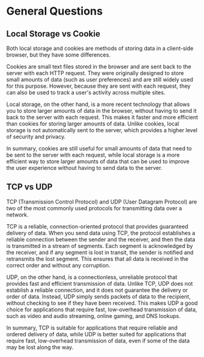 # General Questions

## Local Storage vs Cookie
Both local storage and cookies are methods of storing data in a client-side browser, but they have some differences.

Cookies are small text files stored in the browser and are sent back to the server with each HTTP request. They were originally designed to store small amounts of data (such as user preferences) and are still widely used for this purpose. However, because they are sent with each request, they can also be used to track a user's activity across multiple sites.

Local storage, on the other hand, is a more recent technology that allows you to store larger amounts of data in the browser, without having to send it back to the server with each request. This makes it faster and more efficient than cookies for storing larger amounts of data. Unlike cookies, local storage is not automatically sent to the server, which provides a higher level of security and privacy.

In summary, cookies are still useful for small amounts of data that need to be sent to the server with each request, while local storage is a more efficient way to store larger amounts of data that can be used to improve the user experience without having to send data to the server.

## TCP vs UDP
TCP (Transmission Control Protocol) and UDP (User Datagram Protocol) are two of the most commonly used protocols for transmitting data over a network.

TCP is a reliable, connection-oriented protocol that provides guaranteed delivery of data. When you send data using TCP, the protocol establishes a reliable connection between the sender and the receiver, and then the data is transmitted in a stream of segments. Each segment is acknowledged by the receiver, and if any segment is lost in transit, the sender is notified and retransmits the lost segment. This ensures that all data is received in the correct order and without any corruption.

UDP, on the other hand, is a connectionless, unreliable protocol that provides fast and efficient transmission of data. Unlike TCP, UDP does not establish a reliable connection, and it does not guarantee the delivery or order of data. Instead, UDP simply sends packets of data to the recipient, without checking to see if they have been received. This makes UDP a good choice for applications that require fast, low-overhead transmission of data, such as video and audio streaming, online gaming, and DNS lookups.

In summary, TCP is suitable for applications that require reliable and ordered delivery of data, while UDP is better suited for applications that require fast, low-overhead transmission of data, even if some of the data may be lost along the way.